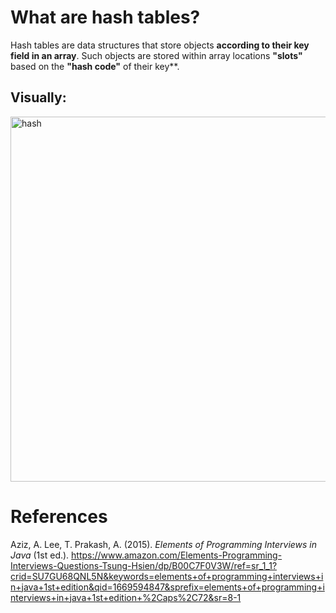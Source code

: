 # What are hash tables? 

Hash tables are data structures that store objects **according to their key field in an array**. Such objects are stored within array locations **"slots"** based on the **"hash code"** of their key**. 


## Visually: 
  <img width="584" alt="hash" src="https://user-images.githubusercontent.com/109105989/204175049-4a5fad55-227c-48e2-9c42-b027923a860c.png">

# References 
Aziz, A. Lee, T. Prakash, A. (2015). *Elements of Programming Interviews in Java* (1st ed.). <https://www.amazon.com/Elements-Programming-Interviews-Questions-Tsung-Hsien/dp/B00C7F0V3W/ref=sr_1_1?crid=SU7GU68QNL5N&keywords=elements+of+programming+interviews+in+java+1st+edition&qid=1669594847&sprefix=elements+of+programming+interviews+in+java+1st+edition+%2Caps%2C72&sr=8-1> 
